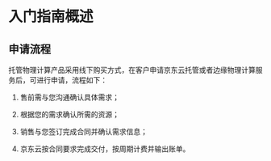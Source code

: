 # 入门指南概述
## 申请流程
托管物理计算产品采用线下购买方式，在客户申请京东云托管或者边缘物理计算服务后，可进行申请，流程如下：

1. 售前需与您沟通确认具体需求；

2. 根据您的需求确认所需的资源；

3. 销售与您签订完成合同并确认需求信息；

4. 京东云按合同要求完成交付，按周期计费并输出账单。
